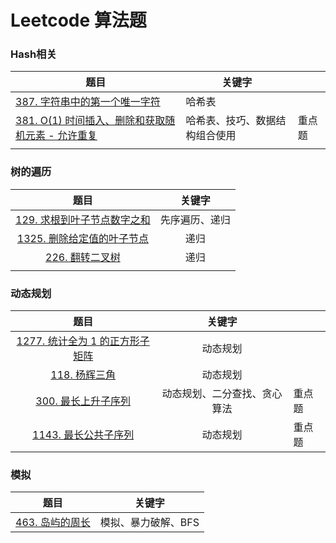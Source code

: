 # Leetcode 算法题



### Hash相关

| 题目                                                         | 关键字                         |        |
| ------------------------------------------------------------ | ------------------------------ | ------ |
| [387. 字符串中的第一个唯一字符](src/leetcode/firstUniqChar)  | 哈希表                         |        |
| [381. O(1) 时间插入、删除和获取随机元素 - 允许重复](src/everyday/RandomizedCollection) | 哈希表、技巧、数据结构组合使用 | 重点题 |
|                                                              |                                |        |





### 树的遍历

|                            题目                            |     关键字     |
| :--------------------------------------------------------: | :------------: |
|   [129. 求根到叶子节点数字之和](src/everyday/sumNumbers)   | 先序遍历、递归 |
| [1325. 删除给定值的叶子节点](src/leetcode/removeLeafNodes) |      递归      |
|         [226. 翻转二叉树](src/leetcode/invertTree)         |      递归      |
|                                                            |                |







### 动态规划

|                             题目                             |            关键字            |        |
| :----------------------------------------------------------: | :--------------------------: | ------ |
| [1277. 统计全为 1 的正方形子矩阵](src/leetcode/countSquares) |           动态规划           |        |
|            [118. 杨辉三角](src/leetcode/generate)            |           动态规划           |        |
|       [300. 最长上升子序列](src/leetcode/lengthOfLIS)        | 动态规划、二分查找、贪心算法 | 重点题 |
| [1143. 最长公共子序列](src/leetcode/longestCommonSubsequence) |           动态规划           | 重点题 |



### 模拟

|                      题目                       |       关键字        |
| :---------------------------------------------: | :-----------------: |
| [463. 岛屿的周长](src/everyday/islandPerimeter) | 模拟、暴力破解、BFS |

